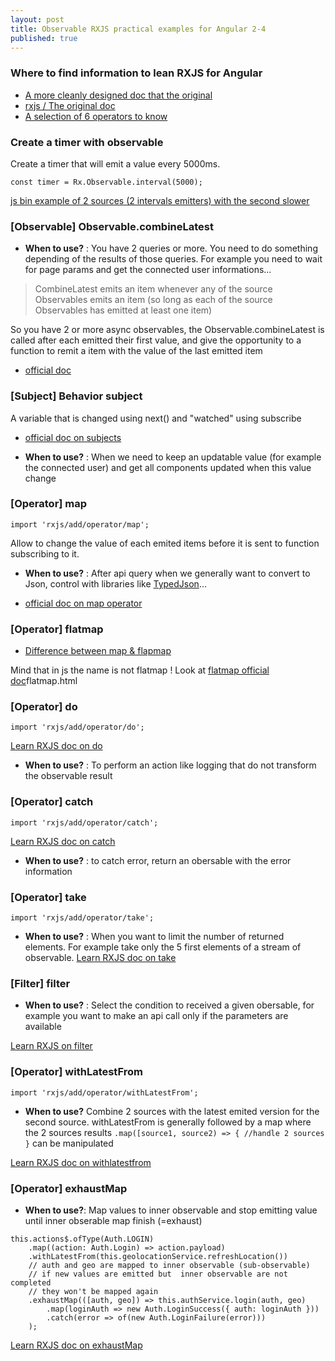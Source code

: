 ```yaml
---
layout: post
title: Observable RXJS practical examples for Angular 2-4
published: true
---
```


### Where to find information to lean RXJS for Angular 

* [A more cleanly designed doc that the original](https://www.learnrxjs.io)
* [rxjs / The original doc](http://reactivex.io/rxjs/)
* [A selection of 6 operators to know](https://netbasal.com/rxjs-six-operators-that-you-must-know-5ed3b6e238a0)

### Create a timer with observable 

Create a timer that will emit a value every 5000ms.

````
const timer = Rx.Observable.interval(5000);
````

[js bin example of 2 sources (2 intervals emitters) with  the second slower](http://jsbin.com/vujekucuxa/1)

### [Observable] Observable.combineLatest

* **When to use?** : You have 2 queries or more. You need to do something depending of the results of those queries. For example  you need to wait for page params and get the connected user informations...

> CombineLatest emits an item whenever any of the source Observables emits an item (so long as each of the source Observables has emitted at least one item)

So you have 2 or more async observables, the Observable.combineLatest is called after each emitted their first value, and give the opportunity to a function to remit a item  with the value  of the last emitted item

* [official doc](http://reactivex.io/documentation/operators/combinelatest.html)

### [Subject] Behavior subject

A variable  that is changed using next() and "watched" using subscribe
* [official doc on subjects](http://reactivex.io/documentation/subject.html)

* **When to use?** : When we need to keep an updatable value (for example the connected  user) and get all components updated when this value change

### [Operator] map
`import 'rxjs/add/operator/map';`

Allow to change the  value of each emited items before  it is sent to function subscribing to it.

* **When to use?** : After api query when we generally want to convert to Json, control with libraries like [TypedJson](https://github.com/JohnWeisz/TypedJSON)...

* [ official doc on map operator](http://reactivex.io/documentation/operators/map.html)

### [Operator] flatmap

* [Difference between map & flapmap](https://namitamalik.github.io/Map-vs-FlatMap/)

Mind that in js the name is not flatmap ! 
Look at [flatmap official doc](http://reactivex.io/documentation/operators/)flatmap.html

### [Operator] do

`import 'rxjs/add/operator/do';`

[Learn RXJS doc on do](https://www.learnrxjs.io/operators/utility/do.html)

* **When to use?** : To perform an action like logging that do not transform the observable result



### [Operator] catch
`import 'rxjs/add/operator/catch';`

[Learn RXJS doc on catch](https://www.learnrxjs.io/operators/error_handling/catch.html)

* **When to use?** : to catch error, return an obersable with the error information


### [Operator] take
`import 'rxjs/add/operator/take';`

* **When to use?** : When you want to limit the number of returned elements. For example take only the 5 first elements of a stream of observable.
[Learn RXJS doc on take](https://www.learnrxjs.io/operators/filtering/take.html)

### [Filter] filter

* **When to use?** : Select the condition to received a given obersable, for example you want to make an api call only if the parameters are available 

[Learn RXJS on filter](https://www.learnrxjs.io/operators/filtering/filter.html)

### [Operator] withLatestFrom

`import 'rxjs/add/operator/withLatestFrom';`

* **When to use?** Combine 2 sources with the latest emited version for the second source. withLatestFrom is generally followed by a map where the 2 sources results `.map([source1, source2) => { //handle 2 sources }` can be manipulated

[Learn RXJS doc on  withlatestfrom](https://www.learnrxjs.io/operators/combination/withlatestfrom.html)

### [Operator] exhaustMap

* **When to use?**: Map values to inner observable and stop emitting value until inner obserable map finish (=exhaust)
````
this.actions$.ofType(Auth.LOGIN)
    .map((action: Auth.Login) => action.payload)
    .withLatestFrom(this.geolocationService.refreshLocation())
    // auth and geo are mapped to inner observable (sub-observable)
    // if new values are emitted but  inner observable are not completed
    // they won't be mapped again
    .exhaustMap(([auth, geo]) => this.authService.login(auth, geo)
        .map(loginAuth => new Auth.LoginSuccess({ auth: loginAuth }))
        .catch(error => of(new Auth.LoginFailure(error)))
    );
````
[Learn RXJS doc on exhaustMap](https://github.com/btroncone/learn-rxjs/blob/master/operators/transformation/exhaustmap.md)

